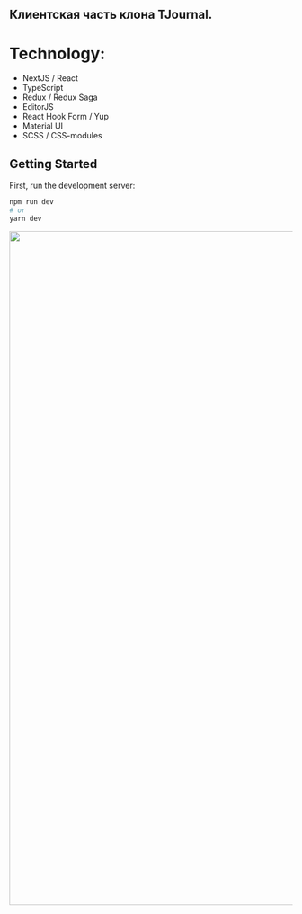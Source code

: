 ## Клиентская часть клона TJournal.

# Technology:

- NextJS / React
- TypeScript
- Redux / Redux Saga
- EditorJS
- React Hook Form / Yup
- Material UI
- SCSS / CSS-modules

## Getting Started

First, run the development server:

```bash
npm run dev
# or
yarn dev
```

<a href="https://github.com/Israpilow/tjournal-frontend" target="_blank">
  <img src="https://raw.githubusercontent.com/Israpilow/tjournal-frontend/master/public/static/img/screens/timeline.png" width="1200"/>
</a>
